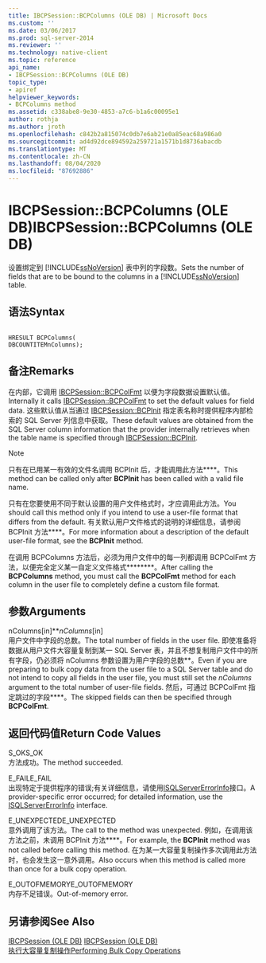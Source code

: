 ```yaml
---
title: IBCPSession::BCPColumns (OLE DB) | Microsoft Docs
ms.custom: ''
ms.date: 03/06/2017
ms.prod: sql-server-2014
ms.reviewer: ''
ms.technology: native-client
ms.topic: reference
api_name:
- IBCPSession::BCPColumns (OLE DB)
topic_type:
- apiref
helpviewer_keywords:
- BCPColumns method
ms.assetid: c338abe8-9e30-4853-a7c6-b1a6c00095e1
author: rothja
ms.author: jroth
ms.openlocfilehash: c842b2a815074c0db7e6ab21e0a85eac68a986a0
ms.sourcegitcommit: ad4d92dce894592a259721a1571b1d8736abacdb
ms.translationtype: MT
ms.contentlocale: zh-CN
ms.lasthandoff: 08/04/2020
ms.locfileid: "87692886"
---
```

# <a name="ibcpsessionbcpcolumns-ole-db"></a><span data-ttu-id="bd1f5-102">IBCPSession::BCPColumns (OLE DB)</span><span class="sxs-lookup"><span data-stu-id="bd1f5-102">IBCPSession::BCPColumns (OLE DB)</span></span>
  <span data-ttu-id="bd1f5-103">设置绑定到 [!INCLUDE[ssNoVersion](../../includes/ssnoversion-md.md)] 表中列的字段数。</span><span class="sxs-lookup"><span data-stu-id="bd1f5-103">Sets the number of fields that are to be bound to the columns in a [!INCLUDE[ssNoVersion](../../includes/ssnoversion-md.md)] table.</span></span>  
  
## <a name="syntax"></a><span data-ttu-id="bd1f5-104">语法</span><span class="sxs-lookup"><span data-stu-id="bd1f5-104">Syntax</span></span>  
  
```  
  
HRESULT BCPColumns(   
DBCOUNTITEMnColumns);  
```  
  
## <a name="remarks"></a><span data-ttu-id="bd1f5-105">备注</span><span class="sxs-lookup"><span data-stu-id="bd1f5-105">Remarks</span></span>  
 <span data-ttu-id="bd1f5-106">在内部，它调用 [IBCPSession::BCPColFmt](ibcpsession-bcpcolfmt-ole-db.md) 以便为字段数据设置默认值。</span><span class="sxs-lookup"><span data-stu-id="bd1f5-106">Internally it calls [IBCPSession::BCPColFmt](ibcpsession-bcpcolfmt-ole-db.md) to set the default values for field data.</span></span> <span data-ttu-id="bd1f5-107">这些默认值从当通过 [IBCPSession::BCPInit](ibcpsession-bcpinit-ole-db.md) 指定表名称时提供程序内部检索的 SQL Server 列信息中获取。</span><span class="sxs-lookup"><span data-stu-id="bd1f5-107">These default values are obtained from the SQL Server column information that the provider internally retrieves when the table name is specified through [IBCPSession::BCPInit](ibcpsession-bcpinit-ole-db.md).</span></span>  
  
> [!NOTE]  
>  <span data-ttu-id="bd1f5-108">只有在已用某一有效的文件名调用 BCPInit 后，才能调用此方法\*\*\*\*。</span><span class="sxs-lookup"><span data-stu-id="bd1f5-108">This method can be called only after **BCPInit** has been called with a valid file name.</span></span>  
  
 <span data-ttu-id="bd1f5-109">只有在您要使用不同于默认设置的用户文件格式时，才应调用此方法。</span><span class="sxs-lookup"><span data-stu-id="bd1f5-109">You should call this method only if you intend to use a user-file format that differs from the default.</span></span> <span data-ttu-id="bd1f5-110">有关默认用户文件格式的说明的详细信息，请参阅 BCPInit 方法\*\*\*\*。</span><span class="sxs-lookup"><span data-stu-id="bd1f5-110">For more information about a description of the default user-file format, see the **BCPInit** method.</span></span>  
  
 <span data-ttu-id="bd1f5-111">在调用 BCPColumns 方法后，必须为用户文件中的每一列都调用 BCPColFmt 方法，以便完全定义某一自定义文件格式\*\*\*\*\*\*\*\*。</span><span class="sxs-lookup"><span data-stu-id="bd1f5-111">After calling the **BCPColumns** method, you must call the **BCPColFmt** method for each column in the user file to completely define a custom file format.</span></span>  
  
## <a name="arguments"></a><span data-ttu-id="bd1f5-112">参数</span><span class="sxs-lookup"><span data-stu-id="bd1f5-112">Arguments</span></span>  
 <span data-ttu-id="bd1f5-113">nColumns[in]\*\*</span><span class="sxs-lookup"><span data-stu-id="bd1f5-113">*nColumns*[in]</span></span>  
 <span data-ttu-id="bd1f5-114">用户文件中字段的总数。</span><span class="sxs-lookup"><span data-stu-id="bd1f5-114">The total number of fields in the user file.</span></span> <span data-ttu-id="bd1f5-115">即使准备将数据从用户文件大容量复制到某一 SQL Server 表，并且不想复制用户文件中的所有字段，仍必须将 nColumns 参数设置为用户字段的总数\*\*。</span><span class="sxs-lookup"><span data-stu-id="bd1f5-115">Even if you are preparing to bulk copy data from the user file to a SQL Server table and do not intend to copy all fields in the user file, you must still set the *nColumns* argument to the total number of user-file fields.</span></span> <span data-ttu-id="bd1f5-116">然后，可通过 BCPColFmt 指定跳过的字段\*\*\*\*。</span><span class="sxs-lookup"><span data-stu-id="bd1f5-116">The skipped fields can then be specified through **BCPColFmt**.</span></span>  
  
## <a name="return-code-values"></a><span data-ttu-id="bd1f5-117">返回代码值</span><span class="sxs-lookup"><span data-stu-id="bd1f5-117">Return Code Values</span></span>  
 <span data-ttu-id="bd1f5-118">S_OK</span><span class="sxs-lookup"><span data-stu-id="bd1f5-118">S_OK</span></span>  
 <span data-ttu-id="bd1f5-119">方法成功。</span><span class="sxs-lookup"><span data-stu-id="bd1f5-119">The method succeeded.</span></span>  
  
 <span data-ttu-id="bd1f5-120">E_FAIL</span><span class="sxs-lookup"><span data-stu-id="bd1f5-120">E_FAIL</span></span>  
 <span data-ttu-id="bd1f5-121">出现特定于提供程序的错误;有关详细信息，请使用[ISQLServerErrorInfo](../../database-engine/dev-guide/isqlservererrorinfo-ole-db.md)接口。</span><span class="sxs-lookup"><span data-stu-id="bd1f5-121">A provider-specific error occurred; for detailed information, use the [ISQLServerErrorInfo](../../database-engine/dev-guide/isqlservererrorinfo-ole-db.md) interface.</span></span>  
  
 <span data-ttu-id="bd1f5-122">E_UNEXPECTED</span><span class="sxs-lookup"><span data-stu-id="bd1f5-122">E_UNEXPECTED</span></span>  
 <span data-ttu-id="bd1f5-123">意外调用了该方法。</span><span class="sxs-lookup"><span data-stu-id="bd1f5-123">The call to the method was unexpected.</span></span> <span data-ttu-id="bd1f5-124">例如，在调用该方法之前，未调用 BCPInit 方法\*\*\*\*。</span><span class="sxs-lookup"><span data-stu-id="bd1f5-124">For example, the **BCPInit** method was not called before calling this method.</span></span> <span data-ttu-id="bd1f5-125">在为某一大容量复制操作多次调用此方法时，也会发生这一意外调用。</span><span class="sxs-lookup"><span data-stu-id="bd1f5-125">Also occurs when this method is called more than once for a bulk copy operation.</span></span>  
  
 <span data-ttu-id="bd1f5-126">E_OUTOFMEMORY</span><span class="sxs-lookup"><span data-stu-id="bd1f5-126">E_OUTOFMEMORY</span></span>  
 <span data-ttu-id="bd1f5-127">内存不足错误。</span><span class="sxs-lookup"><span data-stu-id="bd1f5-127">Out-of-memory error.</span></span>  
  
## <a name="see-also"></a><span data-ttu-id="bd1f5-128">另请参阅</span><span class="sxs-lookup"><span data-stu-id="bd1f5-128">See Also</span></span>  
 <span data-ttu-id="bd1f5-129">[IBCPSession &#40;OLE DB&#41;](ibcpsession-ole-db.md) </span><span class="sxs-lookup"><span data-stu-id="bd1f5-129">[IBCPSession &#40;OLE DB&#41;](ibcpsession-ole-db.md) </span></span>  
 [<span data-ttu-id="bd1f5-130">执行大容量复制操作</span><span class="sxs-lookup"><span data-stu-id="bd1f5-130">Performing Bulk Copy Operations</span></span>](../native-client/features/performing-bulk-copy-operations.md)  
  
  
